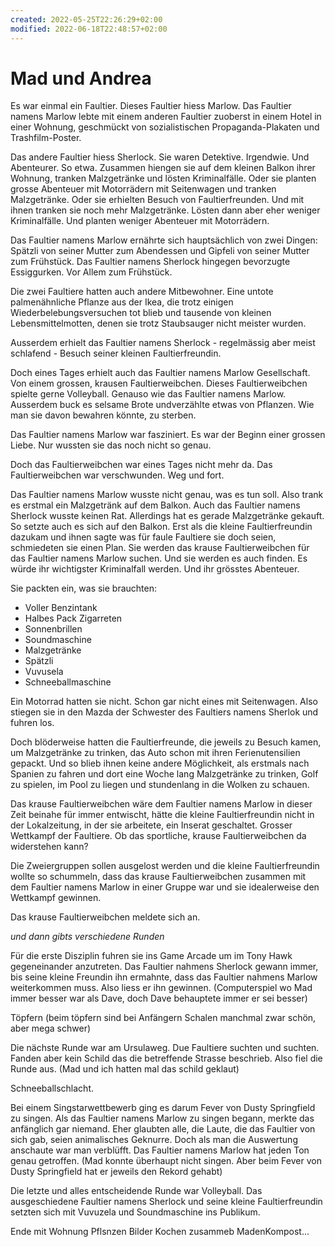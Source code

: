 ```yaml
---
created: 2022-05-25T22:26:29+02:00
modified: 2022-06-18T22:48:57+02:00
---
```


# Mad und Andrea

Es war einmal ein Faultier. Dieses Faultier hiess Marlow. Das Faultier namens Marlow lebte mit einem anderen Faultier zuoberst in einem Hotel in einer Wohnung, geschmückt von sozialistischen Propaganda-Plakaten und Trashfilm-Poster.

Das andere Faultier hiess Sherlock.
Sie waren Detektive. Irgendwie. Und Abenteurer. So etwa. Zusammen hiengen sie auf dem kleinen Balkon ihrer Wohnung, tranken Malzgetränke und lösten Kriminalfälle. Oder sie planten grosse Abenteuer mit Motorrädern mit Seitenwagen und tranken Malzgetränke. Oder sie erhielten Besuch von Faultierfreunden. Und mit ihnen tranken sie noch mehr Malzgetränke. Lösten dann aber eher weniger Kriminalfälle.
Und planten weniger Abenteuer mit Motorrädern.

Das Faultier namens Marlow ernährte sich hauptsächlich von zwei Dingen: Spätzli von seiner Mutter zum Abendessen und Gipfeli von seiner Mutter zum Frühstück. Das Faultier namens Sherlock hingegen bevorzugte Essiggurken. Vor Allem zum Frühstück.

Die zwei Faultiere hatten auch andere Mitbewohner. Eine untote palmenähnliche Pflanze aus der Ikea, die trotz einigen Wiederbelebungsversuchen tot blieb und tausende von kleinen Lebensmittelmotten, denen sie trotz Staubsauger nicht meister wurden.

Ausserdem erhielt das Faultier namens Sherlock - regelmässig aber meist schlafend - Besuch seiner kleinen Faultierfreundin. 

Doch eines Tages erhielt auch das Faultier namens Marlow Gesellschaft. Von einem grossen, krausen Faultierweibchen. Dieses Faultierweibchen spielte gerne Volleyball. Genauso wie das Faultier namens Marlow. Ausserdem buck es selsame Brote undverzählte etwas von Pflanzen. Wie man sie davon bewahren könnte, zu sterben.

Das Faultier namens Marlow war fasziniert. Es war der Beginn einer grossen Liebe. Nur wussten sie das noch nicht so genau.

Doch das Faultierweibchen war eines Tages nicht mehr da. Das Faultierweibchen war verschwunden. Weg und fort.

Das Faultier namens Marlow wusste nicht genau, was es tun soll. Also trank es erstmal ein Malzgetränk auf dem Balkon. Auch das Faultier namens Sherlock wusste keinen Rat. Allerdings hat es gerade Malzgetränke gekauft. So setzte auch es sich auf den Balkon. Erst als die kleine Faultierfreundin dazukam und ihnen sagte was für faule Faultiere sie doch seien, schmiedeten sie einen Plan. Sie werden das krause Faultierweibchen für das Faultier namens Marlow suchen. Und sie werden es auch finden. Es würde ihr wichtigster Kriminalfall werden. Und ihr grösstes Abenteuer. 

Sie packten ein, was sie brauchten:
- Voller Benzintank
- Halbes Pack Zigarreten
- Sonnenbrillen
- Soundmaschine
- Malzgetränke
- Spätzli
- Vuvusela
- Schneeballmaschine

Ein Motorrad hatten sie nicht. Schon gar nicht eines mit Seitenwagen. Also stiegen sie in den Mazda der Schwester des Faultiers namens Sherlok und fuhren los.

Doch blöderweise hatten die Faultierfreunde, die jeweils zu Besuch kamen, um Malzgetränke zu trinken, das Auto schon mit ihren Ferienutensilien gepackt. Und so blieb ihnen keine andere Möglichkeit, als erstmals nach Spanien zu fahren und dort eine Woche lang Malzgetränke zu trinken, Golf zu spielen, im Pool zu liegen und stundenlang in die Wolken zu schauen.

Das krause Faultierweibchen wäre dem Faultier namens Marlow in dieser Zeit beinahe für immer entwischt, hätte die kleine Faultierfreundin nicht in der Lokalzeitung, in der sie arbeitete, ein Inserat geschaltet. Grosser Wettkampf der Faultiere. Ob das sportliche, krause Faultierweibchen da widerstehen kann?

Die Zweiergruppen sollen ausgelost werden und die kleine Faultierfreundin wollte so schummeln, dass das krause Faultierweibchen zusammen mit dem Faultier namens Marlow in einer Gruppe war und sie idealerweise den Wettkampf gewinnen.

Das krause Faultierweibchen meldete sich an.

*und dann gibts verschiedene Runden*

Für die erste Disziplin fuhren sie ins Game Arcade um im Tony Hawk gegeneinander anzutreten. Das Faultier nahmens Sherlock gewann immer, bis seine kleine Freundin ihn ermahnte, dass das Faultier nahmens Marlow weiterkommen muss. Also liess er ihn gewinnen. (Computerspiel wo Mad immer besser war als Dave, doch Dave behauptete immer er sei besser)

Töpfern (beim töpfern sind bei Anfängern Schalen manchmal zwar schön, aber mega schwer)

Die nächste Runde war am Ursulaweg. Due Faultiere suchten und suchten. Fanden aber kein Schild das die betreffende Strasse beschrieb. Also fiel die Runde aus. (Mad und ich hatten mal das schild geklaut)

Schneeballschlacht.

Bei einem Singstarwettbewerb ging es darum Fever von Dusty Springfield zu singen. Als das Faultier namens Marlow zu singen begann, merkte das anfänglich gar niemand. Eher glaubten alle, die Laute, die das Faultier von sich gab, seien animalisches Geknurre. Doch als man die Auswertung anschaute war man verblüfft. Das Faultier namens Marlow hat jeden Ton genau getroffen.
(Mad konnte überhaupt nicht singen. Aber beim Fever von Dusty Springfield hat er jeweils den Rekord gehabt)

Die letzte und alles entscheidende Runde war Volleyball. Das ausgeschiedene Faultier namens Sherlock und seine kleine Faultierfreundin setzten sich mit Vuvuzela und Soundmaschine ins Publikum.

Ende mit Wohnung Pflsnzen Bilder Kochen zusammeb MadenKompost...
